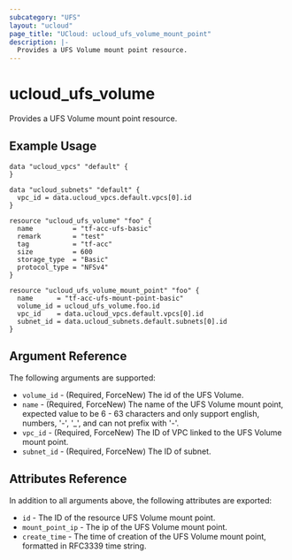 ```yaml
---
subcategory: "UFS"
layout: "ucloud"
page_title: "UCloud: ucloud_ufs_volume_mount_point"
description: |-
  Provides a UFS Volume mount point resource.
---
```


# ucloud_ufs_volume

Provides a UFS Volume mount point resource.

## Example Usage

```hcl
data "ucloud_vpcs" "default" {
}

data "ucloud_subnets" "default" {
  vpc_id = data.ucloud_vpcs.default.vpcs[0].id
}

resource "ucloud_ufs_volume" "foo" {
  name          = "tf-acc-ufs-basic"
  remark        = "test"
  tag           = "tf-acc"
  size          = 600
  storage_type  = "Basic"
  protocol_type = "NFSv4"
}

resource "ucloud_ufs_volume_mount_point" "foo" {
  name      = "tf-acc-ufs-mount-point-basic"
  volume_id = ucloud_ufs_volume.foo.id
  vpc_id    = data.ucloud_vpcs.default.vpcs[0].id
  subnet_id = data.ucloud_subnets.default.subnets[0].id
}
```

## Argument Reference

The following arguments are supported:

* `volume_id` - (Required, ForceNew) The id of the UFS Volume.
* `name` - (Required, ForceNew) The name of the UFS Volume mount point, expected value to be 6 - 63 characters and only support english, numbers, '-', '_', and can not prefix with '-'.
* `vpc_id` - (Required, ForceNew) The ID of VPC linked to the UFS Volume mount point.
* `subnet_id` - (Required, ForceNew) The ID of subnet.

## Attributes Reference

In addition to all arguments above, the following attributes are exported:

* `id` - The ID of the resource UFS Volume mount point.
* `mount_point_ip` - The ip of the UFS Volume mount point.
* `create_time` - The time of creation of the UFS Volume mount point, formatted in RFC3339 time string.